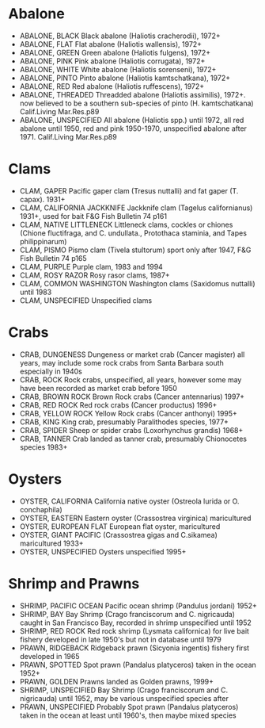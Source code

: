 # Abalone

- ABALONE, BLACK Black abalone (Haliotis cracherodii), 1972+
- ABALONE, FLAT Flat abalone (Haliotis wallensis), 1972+
- ABALONE, GREEN Green abalone (Haliotis fulgens), 1972+
- ABALONE, PINK Pink abalone (Haliotis corrugata), 1972+
- ABALONE, WHITE White abalone (Haliotis sorenseni), 1972+
- ABALONE, PINTO Pinto abalone (Haliotis kamtschatkana), 1972+
- ABALONE, RED Red abalone (Haliotis ruffescens), 1972+
- ABALONE, THREADED Threadded abalone (Haliotis assimilis), 1972+. now believed to be a southern sub-species of pinto (H. kamtschatkana) Calif.Living Mar.Res.p89
- ABALONE, UNSPECIFIED All abalone (Haliotis spp.) until 1972, all red abalone until 1950, red and pink 1950-1970, unspecified abalone after 1971. Calif.Living Mar.Res.p89

# Clams

- CLAM, GAPER Pacific gaper clam (Tresus nuttalli) and fat gaper (T. capax). 1931+
- CLAM, CALIFORNIA JACKKNIFE Jackknife clam (Tagelus californianus) 1931+, used for bait F&G Fish Bulletin 74 p161
- CLAM, NATIVE LITTLENECK Littleneck clams, cockles or chiones (Chione fluctifraga, and C. undullata., Protothaca staminia, and Tapes philippinarum)
- CLAM, PISMO Pismo clam (Tivela stultorum) sport only after 1947, F&G Fish Bulletin 74 p165
- CLAM, PURPLE Purple clam, 1983 and 1994
- CLAM, ROSY RAZOR Rosy rasor clams, 1987+
- CLAM, COMMON WASHINGTON Washington clams (Saxidomus nuttalli) until 1983
- CLAM, UNSPECIFIED Unspecified clams

# Crabs

- CRAB, DUNGENESS Dungeness or market crab (Cancer magister) all years, may include some rock crabs from Santa Barbara south especially in 1940s
- CRAB, ROCK Rock crabs, unspecified, all years, however some may have been recorded as market crab before 1950
- CRAB, BROWN ROCK Brown Rock crabs (Cancer antennarius) 1997+
- CRAB, RED ROCK Red rock crabs (Cancer productus) 1996+
- CRAB, YELLOW ROCK Yellow Rock crabs (Cancer anthonyi) 1995+
- CRAB, KING King crab, presumably Paralithodes species, 1977+
- CRAB, SPIDER Sheep or spider crabs (Loxorhynchus grandis) 1968+
- CRAB, TANNER Crab landed as tanner crab, presumably Chionocetes species 1983+

# Oysters

- OYSTER, CALIFORNIA California native oyster (Ostreola lurida or O. conchaphila)
- OYSTER, EASTERN Eastern oyster (Crassostrea virginica) maricultured
- OYSTER, EUROPEAN FLAT European flat oyster, maricultured
- OYSTER, GIANT PACIFIC (Crassostrea gigas and C.sikamea) maricultured 1933+
- OYSTER, UNSPECIFIED Oysters unspecified 1995+

# Shrimp and Prawns

- SHRIMP, PACIFIC OCEAN Pacific ocean shrimp (Pandulus jordani) 1952+
- SHRIMP, BAY Bay Shrimp (Crago franciscorum and C. nigricauda) caught in San Francisco Bay, recorded in shrimp unspecified until 1952
- SHRIMP, RED ROCK Red rock shrimp (Lysmata californica) for live bait fishery developed in late 1950's but not in database until 1979
- PRAWN, RIDGEBACK Ridgeback prawn (Sicyonia ingentis) fishery first developed in 1965
- PRAWN, SPOTTED Spot prawn (Pandalus platyceros) taken in the ocean 1952+
- PRAWN, GOLDEN Prawns landed as Golden prawns, 1999+
- SHRIMP, UNSPECIFIED Bay Shrimp (Crago franciscorum and C. nigricauda) until 1952, may be various unspecified species after
- PRAWN, UNSPECIFIED Probably Spot prawn (Pandalus platyceros) taken in the ocean at least until 1960's, then maybe mixed species
